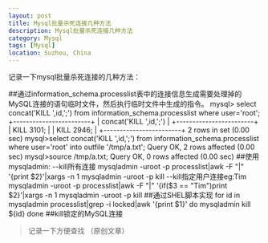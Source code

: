 ```yaml
---
layout: post
title: Mysql批量杀死连接几种方法
description: Mysql批量杀死连接几种方法
category: Mysql
tags: [Mysql]
location: Suzhou, China
---
```

记录一下mysql批量杀死连接的几种方法：

##通过information_schema.processlist表中的连接信息生成需要处理掉的MySQL连接的语句临时文件，然后执行临时文件中生成的指令。
    mysql> select concat('KILL ',id,';') from information_schema.processlist where user='root';
    +------------------------+
    | concat('KILL ',id,';') |
    +------------------------+
    | KILL 3101;             |
    | KILL 2946;             |
    +------------------------+
    2 rows in set (0.00 sec)
    mysql>select concat('KILL ',id,';') from information_schema.processlist where user='root' into outfile '/tmp/a.txt';
    Query OK, 2 rows affected (0.00 sec)
    mysql>source /tmp/a.txt;
    Query OK, 0 rows affected (0.00 sec)
##使用mysqladmin:
  --kill所有连接
  mysqladmin -uroot -p processlist|awk -F "|" '{print $2}'|xargs -n 1 mysqladmin -uroot -p kill
  --kill指定用户连接eg:Tim
  mysqladmin -uroot -p processlist|awk -F "|" '{if($3 == "Tim")print $2}'|xargs -n 1 mysqladmin -uroot -p kill
##通过SHEL脚本实现
    for id in mysqladmin processlist|grep -i locked|awk '{print $1}'
    do
    mysqladmin kill ${id}
    done
##kill锁定的MySQL连接
> 记录一下方便查找 （原创文章）
